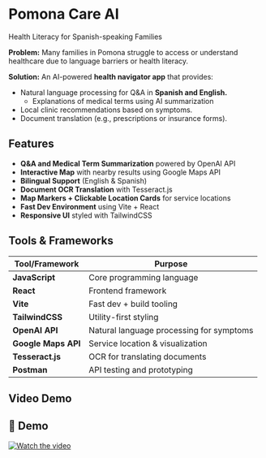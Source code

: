 # Pomona Care AI

Health Literacy for Spanish-speaking Families

**Problem:** Many families in Pomona struggle to access or understand healthcare due to language barriers or health literacy.

**Solution:** An AI-powered **health navigator app** that provides:
- Natural language processing for Q&A in **Spanish and English.**
    - Explanations of medical terms using AI summarization
- Local clinic recommendations based on symptoms.
- Document translation (e.g., prescriptions or insurance forms).

## Features
- **Q&A and Medical Term Summarization** powered by OpenAI API
- **Interactive Map** with nearby results using Google Maps API
- **Bilingual Support** (English & Spanish)
- **Document OCR Translation** with Tesseract.js
- **Map Markers + Clickable Location Cards** for service locations
- **Fast Dev Environment** using Vite + React
- **Responsive UI** styled with TailwindCSS

## Tools & Frameworks

| Tool/Framework      | Purpose                                         |
|---------------------|--------------------------------------------------|
| **JavaScript**      | Core programming language                        |
| **React**           | Frontend framework                               |
| **Vite**            | Fast dev + build tooling                         |
| **TailwindCSS**     | Utility-first styling                            |
| **OpenAI API**      | Natural language processing for symptoms         |
| **Google Maps API** | Service location & visualization                |
| **Tesseract.js**    | OCR for translating documents    |
| **Postman**         | API testing and prototyping                      |

## Video Demo
## 🎥 Demo

[![Watch the video](https://img.youtube.com/vi/YOUTUBE_VIDEO_ID/0.jpg)](https://www.youtube.com/watch?v=YOUTUBE_VIDEO_ID)
